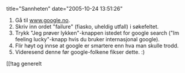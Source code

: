 title="Sannheten"
date="2005-10-24 13:51:26"
1) Gå til <a href="http://www.google.no">www.google.no</a>.
2) Skriv inn ordet "failure" (fiasko, uheldig utfall) i søkefeltet.
3) Trykk "Jeg prøver lykken"-knappen istedet for google search ("Im feeling lucky"-knapp hvis du bruker internasjonal google).
4) Flir høyt og innse at google er smartere enn hva man skulle trodd.
5) Videresend denne før google-folkene fikser dette. :)

[[!tag  generelt
